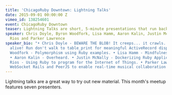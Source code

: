 ```yaml
---
title: 'ChicagoRuby Downtown: Lightning Talks'
date: 2015-09-01 00:00:00 Z
vimeo_id: 138254601
event: ChicagoRuby Downtown
teaser: Lightning Talks are short, 5-minute presentations that run back-to-back.
speaker: Chris Doyle, Byron Woodfork, Lisa Hamm, Aaron Kalin, Justin McNally, Hector
  Rios and Parker Lawrence
speaker_bio: "• Chris Doyle - BEWARE THE BLOB! It creeps... it crawls... it eats you
  alive! Run don't walk to table_print for meaningful ActiveRecord display. • Byron
  Woodfork - Polymorphism using Ruby examples. • Lisa Hamm - Mindfulness for Developers.
  • Aaron Kalin - Overheard. • Justin McNally - Dockerizing Ruby Applications. • Hector
  Rios - Using Ruby to program for the Internet of Things. • Parker Lawrence - Combining
  WebSocket Rails and PeerJS to enable real-time musical collaboration."
---
```


Lightning talks are a great way to try out new material. This month's meetup features seven presenters.
